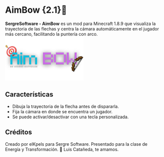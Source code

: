 # AimBow {2.1}🎯

**SergreSoftware - AimBow** es un mod para Minecraft 1.8.9 que visualiza la trayectoria de las flechas y centra la cámara automáticamente en el jugador más cercano, facilitando la puntería con arco.
![Logo de AimBow](https://raw.githubusercontent.com/elKpels/AimBOW/refs/heads/main/src/main/resources/assets/aimbow/textures/logo.png)

## Características
- Dibuja la trayectoria de la flecha antes de dispararla.
- Fija la cámara en donde se encuentra un jugador.
- Se puede activar/desactivar con una tecla personalizada.

## Créditos
Creado por elKpels para Sergre Software.
Presentado para la clase de Energía y Transformación.
💙 Luis Catañeda, te amamos.
